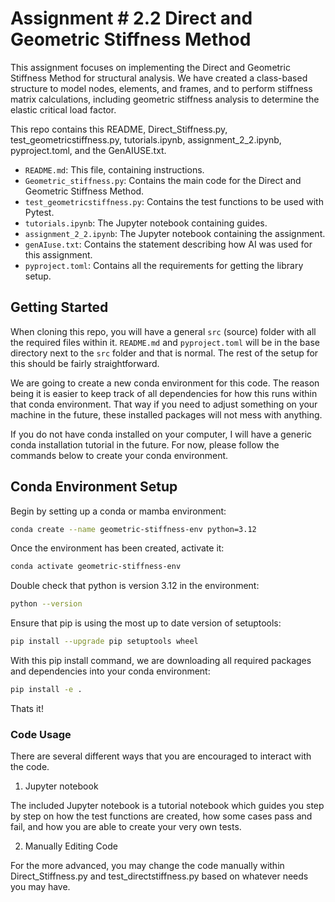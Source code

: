 # Assignment # 2.2 Direct and Geometric Stiffness Method
This assignment focuses on implementing the Direct and Geometric Stiffness Method for structural analysis. We have created a class-based structure to model nodes, elements, and frames, and to perform stiffness matrix calculations, including geometric stiffness analysis to determine the elastic critical load factor.

This repo contains this README, Direct_Stiffness.py, test_geometricstiffness.py, tutorials.ipynb, assignment_2_2.ipynb, pyproject.toml, and the GenAIUSE.txt.

- `README.md`: This file, containing instructions.
- `Geometric_stiffness.py`: Contains the main code for the Direct and Geometric Stiffness Method.
- `test_geometricstiffness.py`: Contains the test functions to be used with Pytest.
- `tutorials.ipynb`: The Jupyter notebook containing guides.
- `assignment_2_2.ipynb`: The Jupyter notebook containing the assignment.
- `genAIuse.txt`: Contains the statement describing how AI was used for this assignment.
- `pyproject.toml`: Contains all the requirements for getting the library setup.

## Getting Started
When cloning this repo, you will have a general `src` (source) folder with all the required files within it. `README.md` and `pyproject.toml` will be in the base directory next to the `src` folder and that is normal. The rest of the setup for this should be fairly straightforward.

We are going to create a new conda environment for this code. The reason being it is easier to keep track of all dependencies for how this runs within that conda environment. That way if you need to adjust something on your machine in the future, these installed packages will not mess with anything.

If you do not have conda installed on your computer, I will have a generic conda installation tutorial in the future. For now, please follow the commands below to create your conda environment.

## Conda Environment Setup

Begin by setting up a conda or mamba environment:
```bash
conda create --name geometric-stiffness-env python=3.12
```
Once the environment has been created, activate it:

```bash
conda activate geometric-stiffness-env
```
Double check that python is version 3.12 in the environment:
```bash
python --version
```
Ensure that pip is using the most up to date version of setuptools:
```bash
pip install --upgrade pip setuptools wheel
```
With this pip install command, we are downloading all required packages and dependencies into your conda environment:
```bash
pip install -e .
```
Thats it!

### Code Usage
There are several different ways that you are encouraged to interact with the code.

1. Jupyter notebook

The included Jupyter notebook is a tutorial notebook which guides you step by step on how the test functions are created, how some cases pass and fail, and how you are able to create your very own tests.

2. Manually Editing Code

For the more advanced, you may change the code manually within Direct_Stiffness.py and test_directstiffness.py based on whatever needs you may have.